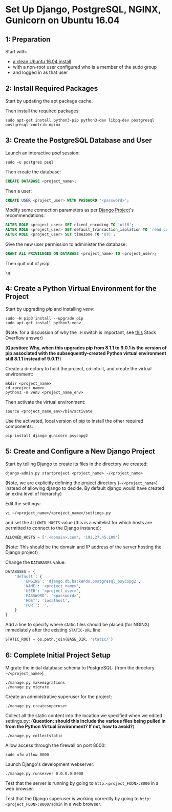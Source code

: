 Set Up Django, PostgreSQL, NGINX, Gunicorn on Ubuntu 16.04
==========================================================

1: Preparation
--------------
Start with:
- [a clean Ubuntu 16.04 install][link01]
- with a non-root user configured who is a member of the sudo group
- and logged in as that user


2: Install Required Packages
----------------------------
Start by updating the apt package cache.

Then install the required packages:

```
sudo apt-get install python3-pip python3-dev libpq-dev postgresql postgresql-contrib nginx
```


3: Create the PostgreSQL Database and User
------------------------------------------
Launch an interactive *psql* session:

```
sudo -u postgres psql
```

Then create the database:

```SQL
CREATE DATABASE <project_name>;
```

Then a user:

```SQL
CREATE USER <project_user> WITH PASSWORD '<password>';
```

Modify some connection parameters as per [Django Project][link02]'s recommendations:

```SQL
ALTER ROLE <project_user> SET client_encoding TO 'utf8';
ALTER ROLE <project_user> SET default_transaction_isolation TO 'read committed';
ALTER ROLE <project_user> SET timezone TO 'UTC';
```

Give the new user permission to administer the database:

```SQL
GRANT ALL PRIVILEGES ON DATABASE <project_name> TO <project_user>;
```

Then quit out of *psql*:

```
\q
```


4: Create a Python Virtual Environment for the Project
------------------------------------------------------

Start by upgrading *pip* and installing *venv*:

```
sudo -H pip3 install --upgrade pip
sudo apt-get install python3-venv
```

(Note: for a discussion of why the `-H` switch is important, see [this][link03] Stack Overflow answer)

(**Question: Why, when this upgrades pip from 8.1.1 to 9.0.1 is the version of pip associated with the subsequently-created Python virtual environment still 8.1.1 instead of 9.0.1?**)

Create a directory to hold the project, *cd* into it, and create the virtual environment:

```
mkdir <project_name>
cd <project_name>
python3 -m venv <project_name_env>
```

Then activate the virtual environment:

```
source <project_name_env>/bin/activate
```

Use the activated, local version of pip to install the other required components:

```
pip install django gunicorn psycopg2
```


5: Create and Configure a New Django Project
--------------------------------------------

Start by telling Django to create its files in the directory we created:

```
django-admin.py startproject <project_name> ~/<project_name>
```

(Note, we are explicitly defining the project directory (`~/<project_name>`) instead of allowing django to decide. By default 
django would have created an extra level of hierarchy)

Edit the settings:

```
vi ~/<project_name>/<project_name>/settings.py
```

and set the `ALLOWED_HOSTS` value (this is a whitelist for which hosts are permitted to connect to the Django instance):

```Python
ALLOWED_HOSTS = ['.<domain>.com', '193.27.45.109']
```

(Note: This should be the domain and IP address of the server hosting the Django project)

Change the `DATABASES` value:

```Python
DATABASES = {
    'default': {
        'ENGINE': 'django.db.backends.postgresql_psycopg2',
        'NAME': '<project_name>',
        'USER': '<project_user>',
        'PASSWORD': '<password>',
        'HOST': 'localhost',
        'PORT': '',
    }
}
```

Add a line to specify where static files should be placed (for NGINX) immediately after the existing `STATIC-URL` line:

```Python
STATIC_ROOT = os.path.join(BASE_DIR, 'static/')
```


6: Complete Initial Project Setup
---------------------------------

Migrate the initial database schema to PostgreSQL:
(from the directory `~/<project_name>`)

```
./manage.py makemigrations
./manage.py migrate
```

Create an administrative superuser for the project:

```
./manage.py createsuperuser
```

Collect all the static content into the location we specified when we edited settings.py:
(**Question: should this include the various files being pulled in from the Python Virtual Environment? If not, how to avoid?**)

```
./manage.py collectstatic
```

Allow access through the firewall on port 8000:

```
sudo ufw allow 8000
```

Launch Django's development webserver:

```
./manage.py runserver 0.0.0.0:8000
```

Test that the server is running by going to `http:<project_FQDN>:8000` in a web browser.

Test that the Django superuser is working correctly by going to `http:<project_FQDN>:8000/admin` in a web browser.



[link01]: https://github.com/Crossroadsman/ServerAdmin/blob/master/LinodeAdminChecklist.md
[link02]: https://docs.djangoproject.com/en/1.11/ref/databases/#optimizing-postgresql-s-configuration "Django Documentation: Optimizing PostgreSQL's Configuration"
[link03]: https://stackoverflow.com/questions/43623025/what-does-sudo-h-do "Stack Overflow: What does sudo -H do?"
